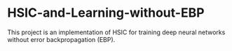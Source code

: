 # HSIC-and-Learning-without-EBP
This project is an implementation of HSIC for training deep neural networks without error backpropagation (EBP). 
